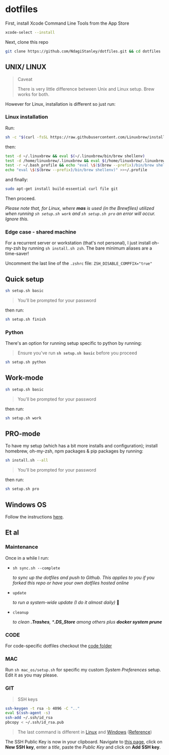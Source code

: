 # dotfiles

First, install Xcode Command Line Tools from the App Store

```bash
xcode-select --install
```

Next, clone this repo

```bash
git clone https://github.com/NdagiStanley/dotfiles.git && cd dotfiles
```

## UNIX/ LINUX

> Caveat
>
> There is very little difference between Unix and Linux setup. Brew works for both.

However for Linux, installation is different so just run:

### Linux installation

Run:

```bash
sh -c "$(curl -fsSL https://raw.githubusercontent.com/Linuxbrew/install/master/install.sh)"
```

then:

```bash
test -d ~/.linuxbrew && eval $(~/.linuxbrew/bin/brew shellenv)
test -d /home/linuxbrew/.linuxbrew && eval $(/home/linuxbrew/.linuxbrew/bin/brew shellenv)
test -r ~/.bash_profile && echo "eval \$($(brew --prefix)/bin/brew shellenv)" >>~/.bash_profile
echo "eval \$($(brew --prefix)/bin/brew shellenv)" >>~/.profile
```

and finally:

```bash
sudo apt-get install build-essential curl file git
```

Then proceed.

_Please note that, for Linux, where __mas__ is used (in the Brewfiles) utilized when running `sh setup.sh work` and `sh setup.sh pro` an error will occur. Ignore this._

### Edge case - shared machine

For a recurrent server or workstation (that's not personal), I just install oh-my-zsh by running `sh install.sh zsh`. The bare minimum aliases are a time-saver!

Uncomment the last line of the `.zshrc` file: `ZSH_DISABLE_COMPFIX="true"`

## Quick setup

```bash
sh setup.sh basic
```

> You'll be prompted for your password

then run:

```bash
sh setup.sh finish
```

### Python

There's an option for running setup specific to python by running:

> Ensure you've run __`sh setup.sh basic`__ before you proceed

```bash
sh setup.sh python
```

## Work-mode

```bash
sh setup.sh basic
```

> You'll be prompted for your password

then run:

```bash
sh setup.sh work
```

## PRO-mode

To have my setup (which has a bit more installs and configuration); install homebrew, oh-my-zsh, npm packages & pip packages by running:

```bash
sh install.sh --all
```

> You'll be prompted for your password

then run:

```bash
sh setup.sh pro
```

## Windows OS

Follow the instructions [here](/windows_os).

## Et al

### Maintenance

Once in a while I run:

- `sh sync.sh --complete`

    _to sync up the dotfiles and push to Github. This applies to you if you forked this repo or have your own dotfiles hosted online_

- `update`

    _to run a system-wide update (I do it almost daily)_ 🙂

- `cleanup`

    _to clean **.Trashes**, *__.DS_Store__ among others plus **docker system prune**_

### CODE

For code-specific dotfiles checkout the [code folder](/code)

### MAC

Run `sh mac_os/setup.sh` for specific my custom *System Preferences* setup. Edit it as you may please.

### GIT

> SSH keys

```bash
ssh-keygen -t rsa -b 4096 -C ".."
eval $(ssh-agent -s)
ssh-add ~/.ssh/id_rsa
pbcopy < ~/.ssh/id_rsa.pub
```

> The last command is different in [Linux](/linux_os#git) and [Windows](/windows_os#git) ([Reference](https://help.github.com/en/articles/adding-a-new-ssh-key-to-your-github-account))

The SSH Public Key is now in your clipboard. Navigate to [this page](https://github.com/settings/keys), click on **New SSH key**, enter a _title_, paste the _Public Key_ and click on **Add SSH key**.
